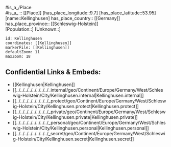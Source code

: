 ﻿---
location: [53.95,9.7] 
mapzoom: [7,12] 
mapmarker: city 
type: City
tags:
- geo/City


SpocWebEntityId: 31376
isDeleted: false
confidential: public

---
#is_a_/Place  
#is_a_ :: [[Place]] 
[has_place_longitude::9.7] 
[has_place_latitude::53.95] 
[name::Kellinghusen] 
has_place_country:: [[Germany]]  
has_place_province:: [[Schleswig-Holstein]]  
[Population::] 
[Unknown::] 


```leaflet
id: Kellinghusen
coordinates: [[Kellinghusen]] 
markerFile: [[Kellinghusen]] 
defaultZoom: 11 
maxZoom: 18
```


## Confidential Links & Embeds: 
- [[Kellinghusen|Kellinghusen]]  
- [[../../../../../../../../_internal/geo/Continent/Europe/Germany/West/Schleswig-Holstein/City/Kellinghusen.internal|Kellinghusen.internal]] 
- [[../../../../../../../../_protect/geo/Continent/Europe/Germany/West/Schleswig-Holstein/City/Kellinghusen.protect|Kellinghusen.protect]] 
- [[../../../../../../../../_private/geo/Continent/Europe/Germany/West/Schleswig-Holstein/City/Kellinghusen.private|Kellinghusen.private]] 
- [[../../../../../../../../_personal/geo/Continent/Europe/Germany/West/Schleswig-Holstein/City/Kellinghusen.personal|Kellinghusen.personal]] 
- [[../../../../../../../../_secret/geo/Continent/Europe/Germany/West/Schleswig-Holstein/City/Kellinghusen.secret|Kellinghusen.secret]] 
